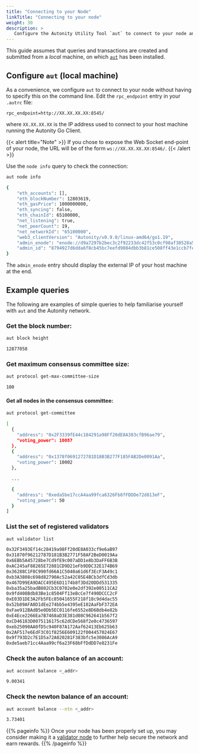 ```yaml
---
title: "Connecting to your Node"
linkTitle: "Connecting to your node"
weight: 30
description: >
   Configure the Autonity Utility Tool `aut` to connect to your node and perform some simple queries.
---
```


This guide assumes that queries and transactions are created and submitted from a _local_ machine, on which [`aut`](/account-holders/setup-autcli/) has been installed.

## Configure `aut` (local machine)

As a convenience, we configure `aut` to connect to your node without having to specify this on the command line. Edit the `rpc_endpoint` entry in your `.autrc` file:

```
rpc_endpoint=http://XX.XX.XX.XX:8545/
```

where `XX.XX.XX.XX` is the IP address used to connect to your host machine running the Autonity Go Client.

{{< alert title="Note" >}}
If you chose to expose the Web Socket end-point of your node, the URL will be of the form `ws://XX.XX.XX.XX:8546/`.
{{< /alert >}}

Use the `node info` query to check the connection:

```bash
aut node info
```
```bash
{
    "eth_accounts": [],
    "eth_blockNumber": 12803619,
    "eth_gasPrice": 1000000000,
    "eth_syncing": false,
    "eth_chainId": 65100000,
    "net_listening": true,
    "net_peerCount": 19,
    "net_networkId": "65100000",
    "web3_clientVersion": "Autonity/v0.9.0/linux-amd64/go1.19",
    "admin_enode": "enode://d9a7297b2bec3c2f92233dc42f53c0cf98af30528a56765b102d9e28be2a760b7fd3045790246d1a5836af9a8ea5d2dbcc9b56864f6391045ba76391d9db931e@77.86.9.81:30303",
    "admin_id": "8794927d6dda6f8cb45bc7eefd9084dbb3b81ce508ff43e1ccb7fe904ccd2cfc"
}
```

The `admin_enode` entry should display the external IP of your host machine at the end.

<!-- TODO: put these examples in their own section?  Arguably they aren't specific to node operators. -->

## Example queries

The following are examples of simple queries to help familiarise yourself with  `aut` and the Autonity network.

### Get the block number:

```bash
aut block height
```
```bash
12877058
```
### Get maximum consensus committee size:

```bash
aut protocol get-max-committee-size
```
```bash
100
```

#### Get all nodes in the consensus committee:

```bash
aut protocol get-committee
```
```bash
[
  {
    "address": "0x2F3339fE44c184291a98Ff20dE8A303cfB96ae79",
    "voting_power": 10087
  },
  {
    "address": "0x1378f0691272781D18B3B277F185FAB2De0091Aa",
    "voting_power": 10002
  },

  ...

  {
    "address": "0xeda5be17ccA4aa99fca6326Fb8fFDDDe72d813eF",
    "voting_power": 50
  }
]
```

### List the set of registered validators

```bash
aut validator list
```
```bash
0x32F3493Ef14c28419a98Ff20dE8A033cf9e6aB97
0x31870f96212787D181B3B2771F58AF2BeD0019Aa
0x6EBb5A45728be7Cd9fE9c007aDD1e8b3DaFF6B3B
0xAC245aF88265E72881CD9D21eFb9DDC32E174B69
0x36288C1F8C990fd66A1C5040a61d6f3EcF3A49c1
0xb3A3808c698d82790Ac52a42C05E4BCb3dfCd3db
0x467D99EA9DACC495E6D1174b8f3Dd20DDd531335
0xba35a25badB802Cb3C0702e0e2df392e00511CA2
0x9fd408Bdb83Be1c8504Ff13eBcCe7f490DCCC2cF
0xE03D1DE3A2Fb5FEc85041655F218f18c9d4dac55
0x52b89AFA0D1dEe274bb5e4395eE102AaFbF372EA
0xFae912BAdB5e0Db5EC0116fe6552e8D6Bdb4e82b
0xE4Ece2266Ea7B7468aD3E381d08C962641b567f2
0xCD46183D0075116175c62dCDe568f2e0c4736597
0xeb25090AA0fD5c940F87A172Aaf62413Eb625b63
0x2AF517e6EdF3C01f8256E609122f004457024E67
0x9f793D2c7E1D5a72A020281F383bfc5e3086AcA9
0xde5aeb71cc4Aaa99cf6a23F68bFfDdDD7e8231Fe
```

### Check the auton balance of an account:

```bash
aut account balance <_addr>
```
```bash
9.00341
```

### Check the newton balance of an account:

```bash
aut account balance --ntn <_addr>
```
```bash
3.73401
```

{{% pageinfo %}}
Once your node has been properly set up, you may consider making it a [validator node](/validators/) to further help secure the network and earn rewards.
{{% /pageinfo %}}
